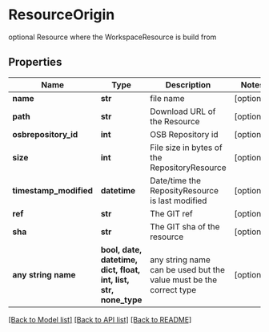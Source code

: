 # ResourceOrigin

optional Resource where the WorkspaceResource is build from

## Properties
Name | Type | Description | Notes
------------ | ------------- | ------------- | -------------
**name** | **str** | file name | [optional] 
**path** | **str** | Download URL of the Resource | [optional] 
**osbrepository_id** | **int** | OSB Repository id | [optional] 
**size** | **int** | File size in bytes of the RepositoryResource | [optional] 
**timestamp_modified** | **datetime** | Date/time the ReposityResource is last modified | [optional] 
**ref** | **str** | The GIT ref | [optional] 
**sha** | **str** | The GIT sha of the resource | [optional] 
**any string name** | **bool, date, datetime, dict, float, int, list, str, none_type** | any string name can be used but the value must be the correct type | [optional]

[[Back to Model list]](../README.md#documentation-for-models) [[Back to API list]](../README.md#documentation-for-api-endpoints) [[Back to README]](../README.md)


